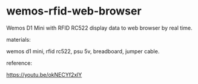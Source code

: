 # wemos-rfid-web-browser
Wemos D1 Mini with RFID RC522 display data to web browser by real time.

materials:

wemos d1 mini, rfid rc522, psu 5v, breadboard, jumper cable.

reference:

https://youtu.be/okNECYf2xlY
